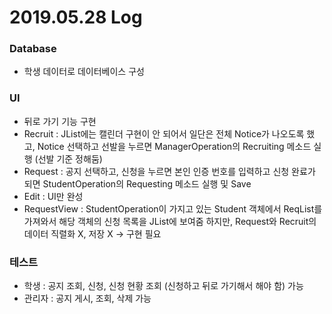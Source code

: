 # 2019.05.28 Log

### Database
- 학생 데이터로 데이터베이스 구성

### UI
- 뒤로 가기 기능 구현
- Recruit : JList에는 캘린더 구현이 안 되어서 일단은 전체 Notice가 나오도록 했고, Notice 선택하고 선발을 누르면 ManagerOperation의
           Recruiting 메소드 실행 (선발 기준 정해둠)
- Request : 공지 선택하고, 신청을 누르면 본인 인증 번호를 입력하고 신청 완료가 되면 StudentOperation의 Requesting 메소드 실행 및 Save
- Edit : UI만 완성
- RequestView : StudentOperation이 가지고 있는 Student 객체에서 ReqList를 가져와서 해당 객체의 신청 목록을 JList에 보여줌
               하지만, Request와 Recruit의 데이터 직렬화 X, 저장 X -> 구현 필요
               
### 테스트
- 학생 : 공지 조회, 신청, 신청 현황 조회 (신청하고 뒤로 가기해서 해야 함) 가능
- 관리자 : 공지 게시, 조회, 삭제 가능
